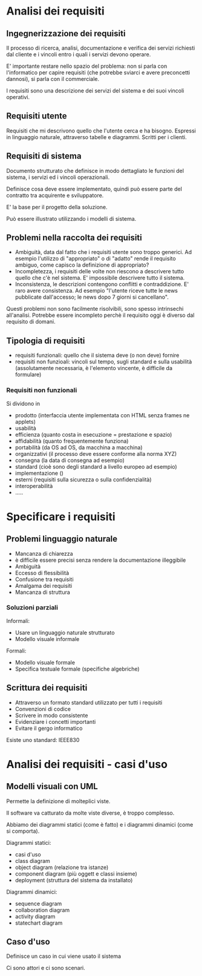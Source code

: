 # Analisi dei requisiti

## Ingegnerizzazione dei requisiti

Il processo di ricerca, analisi, documentazione e verifica dei servizi richiesti dal cliente e i vincoli entro i quali i servizi devono operare.

E' importante restare nello spazio del problema: non si parla con l'informatico per capire  requisiti (che potrebbe sviarci e avere preconcetti dannosi), si parla con il commerciale.

I requisiti sono una descrizione dei servizi del sistema e dei suoi vincoli operativi. 

## Requisiti utente

Requisiti che mi descrivono quello che l'utente cerca e ha bisogno. Espressi in linguaggio naturale, attraverso tabelle e diagrammi. Scritti per i clienti.

## Requisiti di sistema

Documento strutturato che definisce in modo dettagliato le funzioni del sistema, i servizi ed i vincoli operazionali. 

Definisce cosa deve essere implementato, quindi può essere parte del contratto tra acquirente e sviluppatore.

E' la base per il progetto della soluzione.

Può essere illustrato utilizzando i modelli di sistema.

## Problemi nella raccolta dei requisiti

* Ambiguità, data dal fatto che i requisiti utente sono troppo generici. Ad esempio l'utilizzo di "appropriato" o di "adatto" rende il requisito ambiguo, come capisco la definizione di appropriato?
* Incompletezza, i requisiti delle volte non riescono a descrivere tutto quello che c'è nel sistema. E' impossibile descrivere tutto il sistema.
* Inconsistenza, le descrizioni contengono conflitti e contraddizione. E' raro avere consistenza. Ad esempio "l'utente riceve tutte le news pubblicate dall'accesso; le news dopo 7 giorni si cancellano".

Questi problemi non sono facilmente risolvibili, sono spesso intrinsechi all'analisi. Potrebbe essere incompleto perchè il requisito oggi è diverso dal requisito di domani. 

## Tipologia di requisiti

* requisiti funzionali: quello che il sistema deve (o non deve) fornire
* requisiti non funzioali: vincoli sul tempo, sugli standard e sulla usabilità (assolutamente necessaria, è l'elemento vincente, è difficile da formulare)

### Requisiti non funzionali

Si dividono in

* prodotto (interfaccia utente implementata con HTML senza frames ne applets)
 * usabilità 
 * efficienza (quanto costa in esecuzione = prestazione e spazio)
 * affidabilità (quanto frequentemente funziona)
 * portabilità (da OS ad OS, da macchina a macchina)
* organizzativi (il processo deve essere conforme alla norma XYZ)
 * consegna (la data di consegna ad esempio)
 * standard (cioè sono degli standard a livello europeo ad esempio)
 * implementazione ()
* esterni (requisiti sulla sicurezza o sulla confidenzialità)
 * interoperabilità 
 * .....

# Specificare i requisiti

## Problemi linguaggio naturale

* Mancanza di chiarezza
 * è difficile essere precisi senza rendere la documentazione illeggibile
* Ambiguità
* Eccesso di flessibilità
* Confusione tra requisiti
* Amalgama dei requisiti
* Mancanza di struttura

### Soluzioni parziali

Informali:

* Usare un linguaggio naturale strutturato
* Modello visuale informale

Formali:

* Modello visuale formale
* Specifica testuale formale (specifiche algebriche)

## Scrittura dei requisiti

* Attraverso un formato standard utilizzato per tutti i requisiti 
 * Convenzioni di codice
* Scrivere in modo consistente
* Evidenziare i concetti importanti
* Evitare il gergo informatico

Esiste uno standard: IEEE830

# Analisi dei requisiti - casi d'uso

## Modelli visuali con UML

Permette la definizione di molteplici viste.

Il software va catturato da molte viste diverse, è troppo complesso.

Abbiamo dei diagrammi statici (come è fatto) e i diagrammi dinamici (come si comporta).

Diagrammi statici:

* casi d'uso
* class diagram
* object diagram (relazione tra istanze)
* component diagram (più oggett e classi insieme)
* deployment (struttura del sistema da installato)

Diagrammi dinamici:

* sequence diagram
* collaboration diagram
* activity diagram
* statechart diagram

## Caso d'uso
 
Definisce un caso in cui viene usato il sistema

Ci sono attori e ci sono scenari. 
